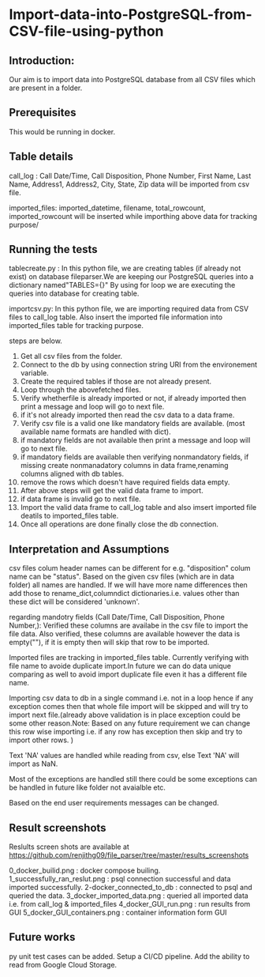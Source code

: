 # Import-data-into-PostgreSQL-from-CSV-file-using-python


## Introduction:
Our aim is to import data into PostgreSQL database from all CSV files which are present in a folder.

## Prerequisites
This would be running in docker.

## Table details

call_log :
Call Date/Time, Call Disposition, Phone Number, First Name, Last Name, Address1, Address2, City, State, Zip data will be imported from csv file.

imported_files:
imported_datetime, filename, total_rowcount, imported_rowcount will be inserted while importhing above data for tracking purpose/

## Running the tests

tablecreate.py : In this python file, we are creating tables (if already not exist) on database fileparser.We are keeping our PostgreSQL queries into a dictionary named"TABLES={}"
By using for loop we are executing the queries into database for creating table.

importcsv.py: In this python file, we are importing required data from CSV files to call_log table. Also insert the imported file information  into imported_files table for tracking purpose.

steps are below.

1. Get all csv files from the folder.
3. Connect to the db by using connection string URI from the environement variable.
4. Create the required tables if those are not already present.
4. Loop through the abovefetched files.
5. Verify whetherfile is already imported or not, if already imported then print a message and loop will go to next file.
6. if it's not already imported then read the csv data to a data frame.
7. Verify csv file is a valid one like mandatory fields are available. (most available name formats are handled with dict).
8. if mandatory fields are not available then print a message and loop will go to next file.
9. if mandatory fields are available then verifying nonmandatory fields, if missing create nonmanadatory columns in data frame,renaming columns aligned with db tables.
10. remove the rows which doesn't have required fields data empty.
11. After above steps will get the valid data frame to import.
12. if data frame is invalid go to next file.
13. Import the valid data frame to call_log table and also imsert imported file deatils to imported_files table.
14. Once all operations are done finally close the db connection.  

 
## Interpretation and Assumptions

csv files colum header names can be different for e.g. "disposition" colum name can be "status". Based on the  given csv files (which are in data folder) all names are handled. If we will have more name differences then add those to rename_dict,columndict dictionaries.i.e. values other than these dict will be considered 'unknown'.

regarding mandotry fields (Call Date/Time, Call Disposition, Phone Number,): Verified these columns are availabe in the csv file to import the file data. Also verified, these columns are available however the data is empty(""),  if it is empty then will skip that row to be imported.

Imported files are tracking in imported_files table. Currently verifying with file name to avoide duplicate import.In future we can do data unique comparing as well to avoid import duplicate file even it has a different  file name.   

Importing csv data to db in a single command i.e. not in a loop hence if any exception comes then that whole file import will be skipped and will try to import next file.(already above validation is in place exception could be some other reason.Note: Based on any future requirement we can change this row wise importing i.e. if any row has exception then skip and try to import other rows. )

Text 'NA' values are handled while reading from csv, else Text 'NA' will import as NaN.

Most of the exceptions are handled still there could be some exceptions can be handled in future like folder not avaialble etc.

Based on the end user requirements messages can be changed.


## Result screenshots

Reslults screen shots are available at https://github.com/renjithg09/file_parser/tree/master/results_screenshots

0_docker_builid.png : docker compose builing.
1_successfully_ran_reslut.png : psql connection successful and data imported successfully.
2-docker_connected_to_db : connected to psql and queried the data.
3_docker_imported_data.png : queried all imported data i.e. from call_log & imported_files
4_docker_GUI_run.png : run results from GUI
5_docker_GUI_containers.png : container information form GUI


## Future works

py unit test cases can be added.
Setup a CI/CD pipeline.
Add the ability to read from Google Cloud Storage.

